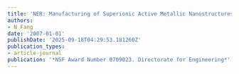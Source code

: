```yaml
---
title: 'NER: Manufacturing of Superionic Active Metallic Nanostructures'
authors:
- N Fang
date: '2007-01-01'
publishDate: '2025-09-18T04:29:53.181260Z'
publication_types:
- article-journal
publication: '*NSF Award Number 0709023. Directorate for Engineering*'
---
```

